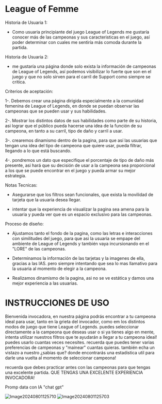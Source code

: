 # League of Femme

Historia de Usuaria 1:

- Como usuaria principiante del juego League of Legends me gustaría conocer más de las campeonas 
y sus caracteristicas en el juego, así poder determinar con cuales me sentiría más comoda durante la partida. 


Historia de Usuaria 2: 

- me gustaría una página donde solo exista la información de campeonas de League of Legends, así podemos visibilizar lo 
fuerte que son en el juego y que no solo sirven para el carril de Support como siempre se critica.
 

Criterios de aceptación:

1-. Debemos crear una página dirigida especialmente a la comunidad femenina de League of Legends, en donde se puedan observar
las campeonas que se pueden usar y sus habilidades.

2-. Mostrar los distintos datos de sus habilidades como parte de su historia, asi lograr que el público pueda hacerse una idea
de la función de su campeona, en tanto a su carril, tipo de daño y carril a usar.

3-. crearemos dinamismo dentro de la pagina, para que así las usuarias que tengan una idea del tipo de campeona que quiere usar, pueda
filtrar, llegando a lo que está buscando. 

4-. pondremos un dato que especifique el porcentaje de tipo de daño más presente, asi hará que su decisión de usar a la campeona sea proporcional
a los que se puede encontrar en el juego y pueda armar su mejor estrategia.

Notas Tecnicas: 

- Asegurarse que los filtros sean funcionales, que exista la movilidad de tarjeta que la usuaria desea llegar.

- intentar que la experiencia de visualizar la pagina sea amena para la usuaria y pueda ver que es un espacio exclusivo para las campeonas.

Proceso de diseño:

- Ajustamos tanto el fondo de la pagina, como las letras e interacciones con similitudes del juego, para que asi la usuaria se empape del ambiente de League of Legends y también vaya incursionando en el "LORE"
de las campeonas. 

- Determinamos la información de las tarjetas y la imagenes de ella, gracias a las IAS. pero siempre intentando que sea lo mas llamativo para la usuaria al momento de elegir a la campeona.

- Realizamos dinamismo de la pagina, asi no se ve estática y damos una mejor experiencia a las usuarias.


                                              
# INSTRUCCIONES DE USO

Bienvenida invocadora, en nuestra página podrás encontrar a tu campeona ideal para usar, tanto en la grieta del invocador, como em los distintos modos de juego que tiene League of Legends.
puedes seleccionar directamente a la campeona que deseas usar o si ya tienes algo en mente, intenta utilizar nuestros filtros que te ayudarán a llegar a tu campeona ideal! puedes usarlo cuantas veces necesites.
recuerda que puedes tener varias preferencias de campeonas y "mainear" cuantas quieras. 
también echa un vistazo a nuestro ¿sabias que?  donde encontrarás una estadistica util para darle una vuelta al momento de seleccionar campeona! 

recuerda que debes practicar antes con las campeonas para que tengas una excelente partida.
                                      QUE TENGAS UNA EXCELENTE EXPERIENCIA INVOCADORA! 

  Promp data con IA "chat gpt"

![Image20240801125710](https://github.com/user-attachments/assets/65e002ee-c37b-443d-a9c5-57f81d5c9e13)
![Image20240801125703](https://github.com/user-attachments/assets/04f92333-36d3-4e80-908a-d39e1c128d56)
